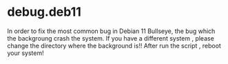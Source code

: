 # debug.deb11
In order to fix the most common bug in Debian 11 Bullseye, the bug which the backgroung crash the system.
If you have a different system , please change the directory where the background is!!
After run the script , reboot your system!
